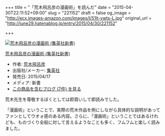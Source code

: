+++
title = "「荒木飛呂彦の漫画術」を読んだ"
date = "2015-04-30T22:11:52+09:00"
slug = "221152"
draft = false
og_image = "http://ecx.images-amazon.com/images/I/51lt-vwts-L.jpg"
original_url = "http://june29.hatenablog.jp/entry/2015/04/30/221152"

+++

<p></p>
<div class="hatena-asin-detail">
<a href="http://www.amazon.co.jp/exec/obidos/ASIN/4087207803/cameralady-22/"><img src="http://ecx.images-amazon.com/images/I/51lt-vwts-L._SL160_.jpg" class="hatena-asin-detail-image" alt="荒木飛呂彦の漫画術 (集英社新書)" title="荒木飛呂彦の漫画術 (集英社新書)"></a><div class="hatena-asin-detail-info">
<p class="hatena-asin-detail-title"><a href="http://www.amazon.co.jp/exec/obidos/ASIN/4087207803/cameralady-22/">荒木飛呂彦の漫画術 (集英社新書)</a></p>
<ul>
<li>
<span class="hatena-asin-detail-label">作者:</span> <a class="keyword" href="http://d.hatena.ne.jp/keyword/%B9%D3%CC%DA%C8%F4%CF%A4%C9%A7">荒木飛呂彦</a>
</li>
<li>
<span class="hatena-asin-detail-label">出版社/メーカー:</span> <a class="keyword" href="http://d.hatena.ne.jp/keyword/%BD%B8%B1%D1%BC%D2">集英社</a>
</li>
<li>
<span class="hatena-asin-detail-label">発売日:</span> 2015/04/17</li>
<li>
<span class="hatena-asin-detail-label">メディア:</span> 新書</li>
<li><a href="http://d.hatena.ne.jp/asin/4087207803/cameralady-22" target="_blank">この商品を含むブログ (7件) を見る</a></li>
</ul>
</div>
<div class="hatena-asin-detail-foot"></div>
</div>
<p>荒木先生を尊敬するぼくとしては即買いして即読みでした。</p>
<p>「漫画術」ということで、実際の荒木作品を例にしながら具体的な説明があってファンとしてウオォ感のある内容。さらに、「漫画術」ということではあるけれども、ものづくり全般に対して言えるようなことも多く、フムフムと楽しく読みました。</p>
